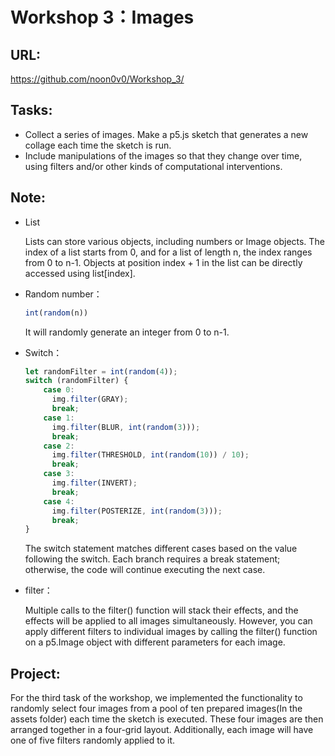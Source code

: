 # Workshop 3：Images

## URL:
https://github.com/noon0v0/Workshop_3/


## Tasks:

- Collect a series of images. Make a p5.js sketch that generates a new collage each time the sketch is run.
- Include manipulations of the images so that they change over time, using filters and/or other kinds of computational interventions.

## Note:

- List

  Lists can store various objects, including numbers or Image objects. The index of a list starts from 0, and for a list of length n, the index ranges from 0 to n-1. Objects at position index + 1 in the list can be directly accessed using list[index].

- Random number：

  ~~~javascript
  int(random(n))
  ~~~

  It will randomly generate an integer from 0 to n-1.

- Switch：

  ~~~JavaScript
  let randomFilter = int(random(4));
  switch (randomFilter) {
      case 0:
        img.filter(GRAY);
        break;
      case 1:
        img.filter(BLUR, int(random(3)));
        break;
      case 2:
        img.filter(THRESHOLD, int(random(10)) / 10);
        break;
      case 3:
        img.filter(INVERT);
        break;
      case 4:
        img.filter(POSTERIZE, int(random(3)));
        break;
  }
  ~~~

  The switch statement matches different cases based on the value following the switch. Each branch requires a break statement; otherwise, the code will continue executing the next case.

- filter：

  Multiple calls to the filter() function will stack their effects, and the effects will be applied to all images simultaneously. However, you can apply different filters to individual images by calling the filter() function on a p5.Image object with different parameters for each image.

## Project:

For the third task of the workshop, we implemented the functionality to randomly select four images from a pool of ten prepared images(In the assets folder) each time the sketch is executed. These four images are then arranged together in a four-grid layout. Additionally, each image will have one of five filters randomly applied to it.
